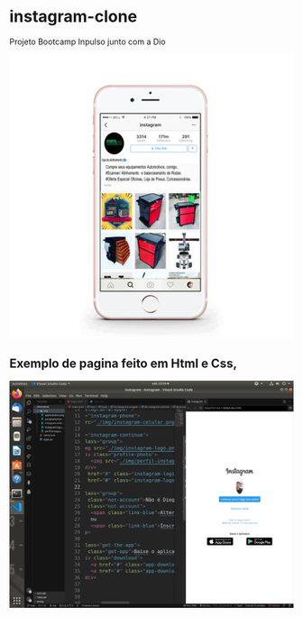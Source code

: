 # instagram-clone


Projeto Bootcamp Inpulso junto com a Dio



![alt](https://raw.githubusercontent.com/diegobda/instagram-clone/master/img/image72.png)


<h2>Exemplo de pagina feito em Html e Css,</h2>


![alt](https://raw.githubusercontent.com/diegobda/instagram-clone/master/Screenshot%20from%202022-08-13%2023-59-41.png)

